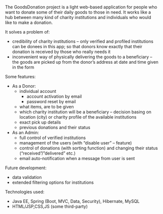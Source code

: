 The GoodsDonation project is a light web-based application for people who want to donate some of their daily goods to those in need.
It works like a hub between many kind of charity institutions and individuals who would like to make a donation.

It solves a problem of: 
-	credibility of charity institutions – only verified and profiled institutions can be donees in this app; so that donors know exactly that their donation is received by those who really needs it
-	inconvenient way of physically delivering the goods to a beneficiary – the goods are picked up from the donor’s address at date and time given in the form

Some features:
- As a Donor: 
	- individual account
		- account activation by email
		- password reset by email
  - what items, are to be given
  - which charity institution will be a beneficiary – decision basing on location (city) or charity profile of the available institutions
  - exact pick up details
  - previous donations and their status
- As an Admin:
	- full control of verified institutions
	- management of the users (with “disable user” – feature)
	- control of donations (with sorting function) and changing their status (“received”/”delivered” etc.)
	- email auto-notification when a message from user is sent

Future development:
- data validation
- extended filtering options for institutions

Technologies used:
-	Java EE, Spring (Boot, MVC, Data, Security), Hibernate, MySQL
-	HTML/JSP,CSS,JS (some third-party)
